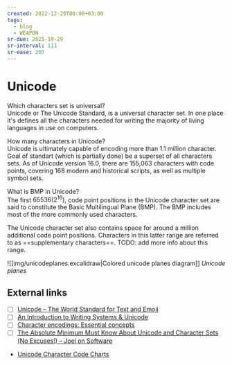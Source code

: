 ```yaml
---
created: 2022-12-29T00:00+03:00
tags:
  - blog
  - WEAPON
sr-due: 2025-10-29
sr-interval: 111
sr-ease: 207
---
```


# Unicode

Which characters set is universal?
<br class="f">
Unicode or The Unicode Standard, is a universal character set. In one place it's defines all the characters needed for writing the majority of living languages in use on computers.

How many characters in Unicode?
<br class="f">
Unicode is ultimately capable of encoding more than 1.1 million character. Goal of standart (which is partially done) be a superset of all characters sets. As of Unicode version 16.0, there are 155,063 characters with code points, covering 168 modern and historical scripts, as well as multiple symbol sets. <!--SR:!2025-08-03,4,207-->

What is BMP in Unicode?
<br class="f">
The first $65536 (2^{16})$, code point positions in the Unicode character set are said to constitute the Basic Multilingual Plane (BMP). The BMP includes most of the more commonly used characters.

The Unicode character set also contains space for around a million additional code point positions. Characters in this latter range are referred to as ==supplementary characters==. TODO: add more info about this range. <!--SR:!2025-08-01,1,186-->

![[img/unicodeplanes.excalidraw|Colored unicode planes diagram]]
_Unicode planes_

## External links

- [ ] [Unicode – The World Standard for Text and Emoji](https://home.unicode.org/)
- [ ] [An Introduction to Writing Systems & Unicode](https://r12a.github.io/scripts/tutorial/)
- [ ] [Character encodings: Essential concepts](https://www.w3.org/International/articles/definitions-characters/)
- [ ] [The Absolute Minimum Must Know About Unicode and Character Sets (No Excuses!) – Joel on Software](https://www.joelonsoftware.com/2003/10/08/the-absolute-minimum-every-software-developer-absolutely-positively-must-know-about-unicode-and-character-sets-no-excuses/)
- [Unicode Character Code Charts](https://www.unicode.org/charts/)
